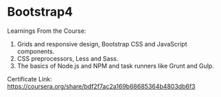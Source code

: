 # Bootstrap4
Learnings From the Course:
1) Grids and responsive design, Bootstrap CSS and JavaScript components.
2) CSS preprocessors, Less and Sass.
3) The basics of Node.js and NPM and task runners like Grunt and Gulp.

Certificate Link: https://coursera.org/share/bdf2f7ac2a169b68685364b4803db6f3
